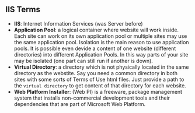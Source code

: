 ## IIS Terms
- **IIS**: Internet Information Services (was Server before)
- **Application Pool**: a logical container where website will work inside. Each site can work on its own application pool
or multiple sites may use the same application pool. Isolation is the main reason to use application pools. It is possible
even devide a content of one website (different directories) into different Application Pools. In this way parts of your
site may be isolated (one part can still run if another is down).
- **Virtual Directory**: a directory which is not physically located in the same directory as the webstite. Say you need a
common directory in both sites with some sorts of Terms of Use html files. Just provide a path to the `virtual directory`
to get content of that directory for each website.
- **Web Platform Installer**: (Web PI) is a freeware, package management system that
installs non-commercial development tools and their dependencies that are part of Microsoft Web Platform.
